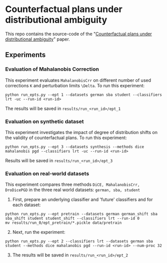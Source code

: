 # Counterfactual plans under distributional ambiguity

This repo contains the source-code of the "[Counterfactual plans under distributional ambiguity](https://arxiv.org/abs/2201.12487)" paper.

## Experiments

### Evaluation of Mahalanobis Correction
This experiment evaluates `MahalanobisCrr` on different number of used corrections `K` and perturbation limits `\Delta`.
To run this experiment:

```
python run_epts.py --ept 1 --datasets german sba student --classifiers lrt -uc --run-id <run-id>
```

The results will be saved in `results/run_<run_id>/ept_1`

### Evaluation on synthetic dataset
This experiment investigates the impact of degree of distribution shifts on the validity of counterfactual plans.
To run this experiment:

```
python run_epts.py --ept 3 --datasets synthesis --methods dice mahalanobis pgd --classifiers lrt -uc --run-id <run-id>
```

Results will be saved in `results/run_<run_id>/ept_3`

### Evaluation on real-world datasets
This experiment compares three methods `DiCE, MahalanobisCrr, DroDicePGD` in the three real world datasets: `german, sba, student`

1. First, prepare an underlying classifier and 'future' classifiers and for each dataset:

```
python run_epts.py --ept pretrain --datasets german german_shift sba sba_shift student student_shift --classifiers lrt --run-id 0
mv results/run_0/ept_pretrain/*.pickle data/pretrain 
```

2. Next, run the experiment:
```
python run_epts.py --ept 2 --classifiers lrt --datasets german sba student --methods dice mahalanobis pgd --run-id <run-id> --num-proc 32
```

3. The results will be saved in `results/run_<run_id>/ept_2`

